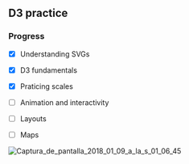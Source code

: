 ## D3 practice

### Progress

* [x] Understanding SVGs

- [x] D3 fundamentals 

* [x] Praticing scales 

- [ ] Animation and interactivity 

* [ ] Layouts

- [ ] Maps

<img src="https://image.ibb.co/n0yu2R/Captura_de_pantalla_2018_01_09_a_la_s_01_06_45.png" alt="Captura_de_pantalla_2018_01_09_a_la_s_01_06_45" border="0">
